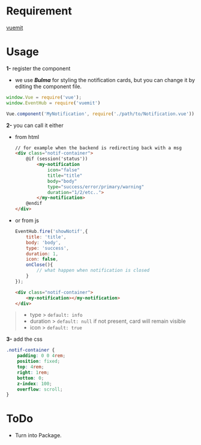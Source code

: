 # Requirement

[vuemit](https://github.com/gocanto/vuemit)

# Usage

**1-** register the component

- we use ***Bulma*** for styling the notification cards, but you can change it by editing the component file.

```js
window.Vue = require('vue');
window.EventHub = require('vuemit')

Vue.component('MyNotification', require('./path/to/Notification.vue'))
```

**2-** you can call it either

- from html

    ```html
    // for example when the backend is redirecting back with a msg
    <div class="notif-container">
        @if (session('status'))
            <my-notification
                icon="false"
                title="title"
                body="body"
                type="success/error/primary/warning"
                duration="1/2/etc..">
            </my-notification>
        @endif
    </div>
    ```

- or from js

    ```js
    EventHub.fire('showNotif',{
        title: 'title',
        body: 'body',
        type: 'success',
        duration: 1,
        icon: false,
        onClose(){
            // what happen when notification is closed
        }
    });
    ```

    ```html
    <div class="notif-container">
        <my-notification></my-notification>
    </div>
    ```

> - type > `default: info`
> - duration > `default: null` if not present, card will remain visible
> - icon > `default: true`

**3-** add the css

```css
.notif-container {
    padding: 0 0 4rem;
    position: fixed;
    top: 4rem;
    right: 1rem;
    bottom: 0;
    z-index: 100;
    overflow: scroll;
}
```

# ToDo

* Turn into Package.
